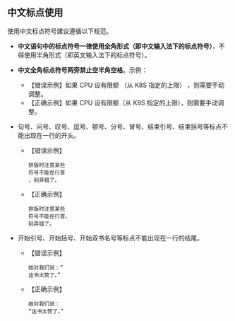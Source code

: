 ## 中文标点使用

使用中文标点符号建议遵循以下规范。

- **中文语句中的标点符号一律使用全角形式（即中文输入法下的标点符号）**，不得使用半角形式（即英文输入法下的标点符号）。
- **中文全角标点符号两旁禁止空半角空格**。示例：

    - 【错误示例】如果 CPU 设有限额 （从 K8S 指定的上限） ，则需要手动调整。
    - 【正确示例】如果 CPU 设有限额（从 K8S 指定的上限），则需要手动调整。

- 句号、问号、叹号、逗号、顿号、分号、冒号、结束引号、结束括号等标点不能出现在一行的开头。

    - 【错误示例】

        ```
        排版时注意某些
        符号不能在行首
        ，别弄错了。
        ```

    - 【正确示例】

        ```
        排版时注意某些
        符号不能在行首，
        别弄错了。
        ```

- 开始引号、开始括号、开始双书名号等标点不能出现在一行的结尾。

    - 【错误示例】

        ```
        她对我们说：“
        这书太赞了。”
        ```

    - 【正确示例】

        ```
        她对我们说：
        “这书太赞了。”
        ```
